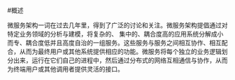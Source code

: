 #概述

微服务架构一词在过去几年里，得到了广泛的讨论和关注。微服务架构提倡通过对特定业务领域的分析与建模，将复杂的、 集中的、耦合度高的应用系统分解成小而专、耦合度低并且高度自治的一组服务。这些服务与服务之间相互协作、相互配合，从而为最终用户或其他系统提供相应的功能。微服务将每个独立的业务逻辑划分出来，运行在它们自己的进程中，然后通过分布式的网络互相通信与协作，从而为终端用户或其他调用者提供灵活的接口。

